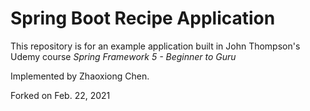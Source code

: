 # Spring Boot Recipe Application

This repository is for an example application built in John Thompson's Udemy course *Spring Framework 5 - Beginner to Guru*

Implemented by Zhaoxiong Chen.

Forked on Feb. 22, 2021



